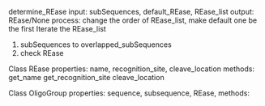 determine_REase
input:  subSequences, default_REase, REase_list
output: REase/None
process:
change the order of REase_list, make default one be the first
Iterate the REase_list
1. subSequences to overlapped_subSequences
2. check REase

Class REase
properties:
name, recognition_site, cleave_location
methods: 
get_name
get_recognition_site
cleave_location

Class OligoGroup
properties:
sequence, subsequence, REase, 
methods:
<!--stackedit_data:
eyJoaXN0b3J5IjpbLTE2NTQ2NTgwMzAsMTc5OTIyMzc1XX0=
-->